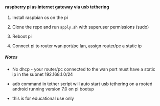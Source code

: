 #### raspberry pi as internet gateway via usb tethering

1. Install raspbian os on the pi

2. Clone the repo and run `apply.sh` with superuser permissions (sudo)

3. Reboot pi

4. Connect pi to router wan port/pc lan, assign router/pc a static ip

##### Notes

* No dhcp - your router/pc connected to the wan port must have a static ip in
the subnet 192.168.1.0/24

* adb command in tether script will auto start usb tethering on a rooted
android running version 7.0 on pi bootup

* this is for educational use only
